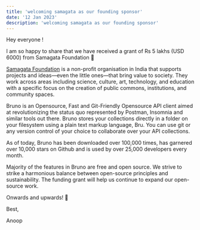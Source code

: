 ```yaml
---
title: 'welcoming samagata as our founding sponsor'
date: '12 Jan 2023'
description: 'welcoming samagata as our founding sponsor'
---
```

Hey everyone !

I am so happy to share that we have received a grant of Rs 5 lakhs (USD 6000) from Samagata Foundation 💛

[Samagata Foundation](https://samagata.org/) is a non-profit organisation in India that supports projects and ideas—even the little ones—that bring value to society. They work across areas including science, culture, art, technology, and education with a specific focus on the creation of public commons, institutions, and community spaces.

Bruno is an Opensource, Fast and Git-Friendly Opensource API client aimed at revolutionizing the status quo represented by Postman, Insomnia and similar tools out there. Bruno stores your collections directly in a folder on your filesystem using a plain text markup language, Bru. You can use git or any version control of your choice to collaborate over your API collections.

As of today, Bruno has been downloaded over 100,000 times, has garnered over 10,000 stars on Github and is used by over 25,000 developers every month.

Majority of the features in Bruno are free and open source. We strive to strike a harmonious balance between open-source principles and sustainability.
The funding grant will help us continue to expand our open-source work.

Onwards and upwards! 🚀

Best,

Anoop